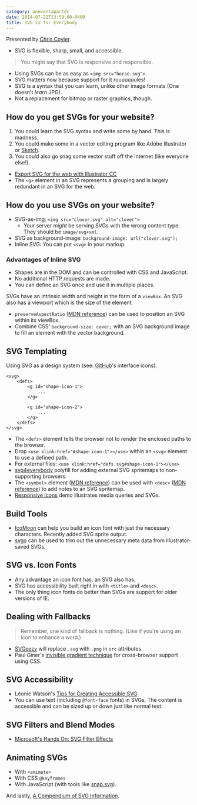 ```yaml
---
category: aneventapartdc
date: 2014-07-22T13:59:00-0400
title: SVG is for Everybody
---
```


Presented by [Chris Coyier](http://chriscoyier.net/).

- SVG is flexible, sharp, small, and accessible.

> You might say that SVG is responsive and responsible.

- Using SVGs can be as easy as `<img src="horse.svg">`.
- SVG matters now because support for it ruuuuuuules!
- SVG is a syntax that you can learn, unlike other image formats (One doesn't _learn_ JPG).
- Not a replacement for bitmap or raster graphics, though.


## How do you get SVGs for your website?

1. You could learn the SVG syntax and write some by hand. This is madness.
2. You could make some in a vector editing program like Adobe Illustrator or [Sketch](http://bohemiancoding.com/sketch/).
3. You could also go snag some vector stuff off the Internet (like everyone else!).

- [Export SVG for the web with Illustrator CC](http://creativedroplets.com/export-svg-for-the-web-with-illustrator-cc/)
- The `<g>` element in an SVG represents a grouping and is largely redundant in an SVG for the web.


## How do you use SVGs on your website?

- SVG-as-img: `<img src="clover.svg" alt="clover">`
	- Your server _might_ be serving SVGs with the wrong content type. They should be `image/svg+xml`.
- SVG as background-image: `background-image: url("clover.svg");`
- Inline SVG: You can put `<svg>` in your markup.

### Advantages of Inline SVG

- Shapes are in the DOM and can be controlled with CSS and JavaScript.
- No additional HTTP requests are made.
- You can define an SVG once and use it in multiple places.

SVGs have an intrinsic width and height in the form of a `viewBox`. An SVG also has a viewport which is the size of the element.

- `preserveAspectRatio` ([MDN reference](https://developer.mozilla.org/en-US/docs/Web/SVG/Attribute/preserveAspectRatio)) can be used to position an SVG within its viewBox.
- Combine CSS' `background-size: cover;` with an SVG background image to fill an element with the vector background.


## SVG Templating

Using SVG as a design system (see: [GitHub](https://github.com/)'s interface icons).

	<svg>
		<defs>
			<g id="shape-icon-1">
				...
			</g>

			<g id="shape-icon-2">
				...
			</g>
		</defs>
	</svg>

- The `<defs>` element tells the browser not to render the enclosed paths to the browser.
- Drop `<use xlink:href="#shape-icon-1"></use>` within an `<svg>` element to use a defined path.
- For external files: `<use xlink:href="defs.svg#shape-icon-1"></use>`
- [svg4everybody](https://github.com/jonathantneal/svg4everybody) polyfill for adding external SVG spritemaps to non-supporting browsers.
- The `<symbol>` element ([MDN reference](https://developer.mozilla.org/en-US/docs/Web/SVG/Element/symbol)) can be used with `<desc>` ([MDN reference](https://developer.mozilla.org/en-US/docs/Web/SVG/Element/desc)) to add notes to an SVG spritemap.
- [Responsive Icons](http://responsiveicons.co.uk/) demo illustrates media queries and SVGs.


## Build Tools

- [IcoMoon](http://icomoon.io/) can help you build an icon font with just the necessary characters. Recently added SVG sprite output.
- [svgo](https://github.com/svg/svgo) can be used to trim out the unnecessary meta data from Illustrator-saved SVGs.


## SVG vs. Icon Fonts

- Any advantage an icon font has, an SVG also has.
- SVG has accessibility built right in with `<title>` and `<desc>`.
- The only thing icon fonts do better than SVGs are support for older versions of IE.


## Dealing with Fallbacks

> Remember, one kind of fallback is nothing. (Like if you're using an icon to enhance a word.)

- [SVGeezy](http://benhowdle.im/svgeezy/) will replace `.svg` with `.png` in `src` attributes.
- Paul Giner's [invisible gradient technique](http://pauginer.tumblr.com/post/36614680636/invisible-gradient-technique) for cross-browser support using CSS.


## SVG Accessibility

- Léonie Watson's [Tips for Creating Accessible SVG](http://www.sitepoint.com/tips-accessible-svg/)
- You can use text (including `@font-face` fonts) in SVGs. The content is accessible and can be sized up or down just like normal text.


## SVG Filters and Blend Modes

- [Microsoft's Hands On: SVG Filter Effects](http://ie.microsoft.com/testdrive/graphics/hands-on-css3/hands-on_svg-filter-effects.htm)


## Animating SVGs

- With `<animate>`
- With CSS `@keyframes`
- With JavaScript (with tools like [snap.svg](http://snapsvg.io/)).

And lastly, [A Compendium of SVG Information](http://css-tricks.com/mega-list-svg-information/).